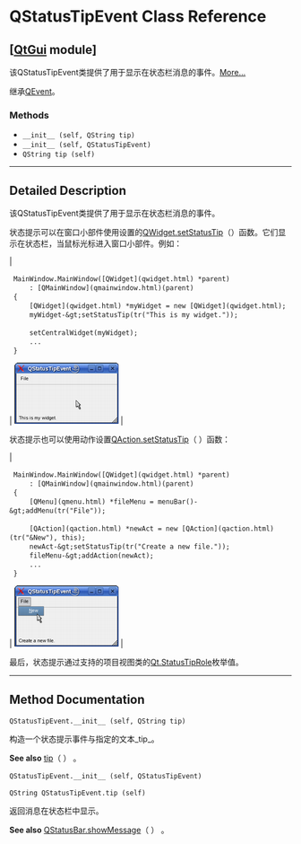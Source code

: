 # QStatusTipEvent Class Reference

## [[QtGui](index.htm) module]

该QStatusTipEvent类提供了用于显示在状态栏消息的事件。[More...](#details)

继承[QEvent](qevent.html)。

### Methods

*   `__init__ (self, QString tip)`
*   `__init__ (self, QStatusTipEvent)`
*   `QString tip (self)`

* * *

## Detailed Description

该QStatusTipEvent类提供了用于显示在状态栏消息的事件。

状态提示可以在窗口小部件使用设置的[QWidget.setStatusTip](qwidget.html#statusTip-prop)（）函数。它们显示在状态栏，当鼠标光标进入窗口小部件。例如：

| 

```
 MainWindow.MainWindow([QWidget](qwidget.html) *parent)
     : [QMainWindow](qmainwindow.html)(parent)
 {
     [QWidget](qwidget.html) *myWidget = new [QWidget](qwidget.html);
     myWidget-&gt;setStatusTip(tr("This is my widget."));

     setCentralWidget(myWidget);
     ...
 }

```

 | ![Widget with status tip.](../img/qstatustipevent-widget.png) |

状态提示也可以使用动作设置[QAction.setStatusTip](qaction.html#statusTip-prop)（ ）函数：

| 

```
 MainWindow.MainWindow([QWidget](qwidget.html) *parent)
     : [QMainWindow](qmainwindow.html)(parent)
 {
     [QMenu](qmenu.html) *fileMenu = menuBar()-&gt;addMenu(tr("File"));

     [QAction](qaction.html) *newAct = new [QAction](qaction.html)(tr("&New"), this);
     newAct-&gt;setStatusTip(tr("Create a new file."));
     fileMenu-&gt;addAction(newAct);
     ...
 }

```

 | ![Action with status tip.](../img/qstatustipevent-action.png) |

最后，状态提示通过支持的项目视图类的[Qt.StatusTipRole](qt.html#ItemDataRole-enum)枚举值。

* * *

## Method Documentation

```
QStatusTipEvent.__init__ (self, QString tip)
```

构造一个状态提示事件与指定的文本_tip_。

**See also** [tip](qstatustipevent.html#tip)（ ） 。

```
QStatusTipEvent.__init__ (self, QStatusTipEvent)
```

```
QString QStatusTipEvent.tip (self)
```

返回消息在状态栏中显示。

**See also** [QStatusBar.showMessage](qstatusbar.html#showMessage)（ ） 。